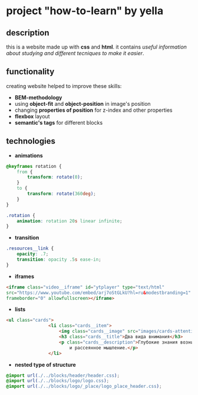 # project "how-to-learn" by yella
## description
this is a website made up with **css** and **html**. it contains _useful information about studying and different tecniques to make it easier_.
## functionality
creating website helped to improve these skills:
* **BEM-methodology**
* using **object-fit** and **object-position** in image's position
* changing **properties of position** for z-index and other properties
* **flexbox** layout
* **semantic's tags** for different blocks
## technologies
* **animations**
```css
@keyframes rotation {
    from {
        transform: rotate(0);
    }
    to {
        transform: rotate(360deg);
    }
}

.rotation {
    animation: rotation 20s linear infinite;
}
```
* **transition**
```css
.resources__link {
    opacity: .7;
    transition: opacity .5s ease-in;
}
```
* **iframes**
```html
<iframe class="video__iframe" id="ytplayer" type="text/html" 
src="https://www.youtube.com/embed/arj7oStGLkU?hl=ru&modestbranding=1"
frameborder="0" allowfullscreen></iframe>
```
* **lists**
```html
<ul class="cards">
                <li class="cards__item">
                    <img class="cards__image" src="images/cards-attention.png" alt="внимание">
                    <h3 class="cards__title">Два вида внимания</h3>
                    <p class="cards__description">Глубокие знания возникают, если чередовать сфокусированное 
                        и рассеянное мышление.</p>
                </li>
```
* **nested type of structure**
```css
@import url(./../blocks/header/header.css);
@import url(./../blocks/logo/logo.css);
@import url(./../blocks/logo/_place/logo_place_header.css);
``` 
